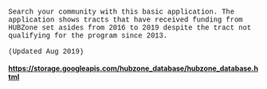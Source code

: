 <span style="font-family: Courier New, Courier, monospace;">Search your community with this basic application. The application shows tracts that have received funding from HUBZone set asides from 2016 to 2019 despite the tract not qualifying for the program since 2013.&nbsp;</span><br />
<span style="font-family: Courier New, Courier, monospace;"><br /></span>
<span style="font-family: Courier New, Courier, monospace;">(Updated Aug 2019)&nbsp;</span><br />
<br />
<a href="https://storage.googleapis.com/hubzone_database/hubzone_database.html"><b>https://storage.googleapis.com/hubzone_database/hubzone_database.html</b></a>
